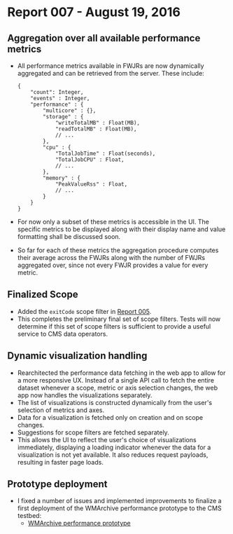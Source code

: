 # Report 007 - August 19, 2016

## Aggregation over all available performance metrics

- All performance metrics available in FWJRs are now dynamically aggregated and can be retrieved from the server. These include:

  ```
  {
      "count": Integer,
      "events" : Integer,
      "performance" : {
          "multicore" : {},
          "storage" : {
              "writeTotalMB" : Float(MB),
              "readTotalMB" : Float(MB),
              // ...
          },
          "cpu" : {
              "TotalJobTime" : Float(seconds),
              "TotalJobCPU" : Float,
              // ...
          },
          "memory" : {
              "PeakValueRss" : Float,
              // ...
          }
      }
  }
  ```
- For now only a subset of these metrics is accessible in the UI. The specific metrics to be displayed along with their display name and value formatting shall be discussed soon.
- So far for each of these metrics the aggregation procedure computes their average across the FWJRs along with the number of FWJRs aggregated over, since not every FWJR provides a value for every metric.


## Finalized Scope

- Added the `exitCode` scope filter in [Report 005](005_2016-08-05.md).
- This completes the preliminary final set of scope filters. Tests will now determine if this set of scope filters is sufficient to provide a useful service to CMS data operators.


## Dynamic visualization handling

- Rearchitected the performance data fetching in the web app to allow for a more responsive UX. Instead of a single API call to fetch the entire dataset whenever a scope, metric or axis selection changes, the web app now handles the visualizations separately.
- The list of visualizations is constructed dynamically from the user's selection of metrics and axes.
- Data for a visualization is fetched only on creation and on scope changes.
- Suggestions for scope filters are fetched separately.
- This allows the UI to reflect the user's choice of visualizations immediately, displaying a loading indicator whenever the data for a visualization is not yet available. It also reduces request payloads, resulting in faster page loads.


## Prototype deployment

- I fixed a number of issues and implemented improvements to finalize a first deployment of the WMArchive performance prototype to the CMS testbed:
  - [WMArchive performance prototype](https://cmsweb-testbed.cern.ch/wmarchive/web/performance)
